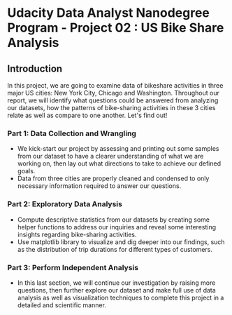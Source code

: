 # Udacity Data Analyst Nanodegree Program - Project 02 : US Bike Share Analysis
## Introduction
In this project, we are going to examine data of bikeshare activities in three major US cities: New York City, Chicago and Washington. Throughout our report, we will identify what questions could be answered from analyzing our datasets, how the patterns of bike-sharing activities in these 3 cities relate as well as compare to one another. Let's find out!
### Part 1: Data Collection and Wrangling
- We kick-start our project by assessing and printing out some samples from our dataset to have a clearer understanding of what we are working on, then lay out what directions to take to achieve our defined goals. 
- Data from three cities are properly cleaned and condensed to only necessary information required to answer our questions.
### Part 2: Exploratory Data Analysis
- Compute descriptive statistics from our datasets by creating some helper functions to address our inquiries and reveal some interesting insights regarding bike-sharing activities.
- Use matplotlib library to visualize and dig deeper into our findings, such as the distribution of trip durations for different types of customers.
### Part 3: Perform Independent Analysis
- In this last section, we will continue our investigation by raising more questions, then further explore our dataset and make full use of data analysis as well as visualization techniques to complete this project in a detailed and scientific manner. 
